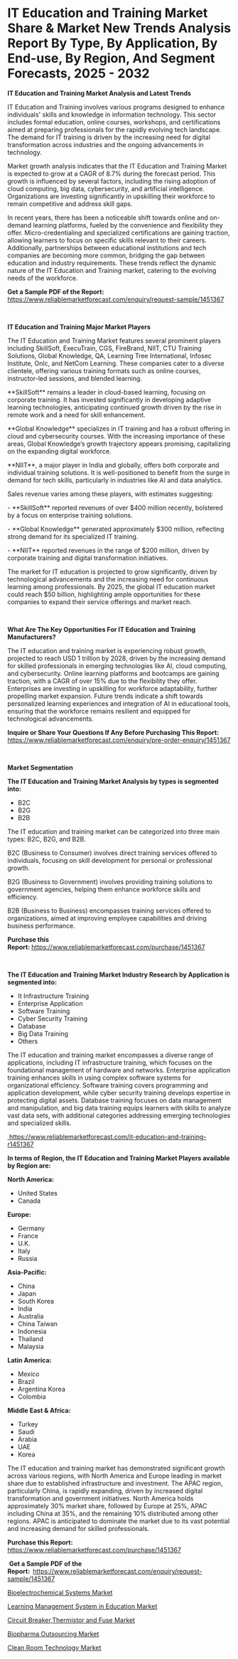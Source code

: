 <p><h1>IT Education and Training Market Share & Market New Trends Analysis Report By Type, By Application, By End-use, By Region, And Segment Forecasts, 2025 - 2032</h1></p><p><strong>IT Education and Training Market Analysis and Latest Trends</strong></p>
<p><p>IT Education and Training involves various programs designed to enhance individuals' skills and knowledge in information technology. This sector includes formal education, online courses, workshops, and certifications aimed at preparing professionals for the rapidly evolving tech landscape. The demand for IT training is driven by the increasing need for digital transformation across industries and the ongoing advancements in technology.</p><p>Market growth analysis indicates that the IT Education and Training Market is expected to grow at a CAGR of 8.7% during the forecast period. This growth is influenced by several factors, including the rising adoption of cloud computing, big data, cybersecurity, and artificial intelligence. Organizations are investing significantly in upskilling their workforce to remain competitive and address skill gaps.</p><p>In recent years, there has been a noticeable shift towards online and on-demand learning platforms, fueled by the convenience and flexibility they offer. Micro-credentialing and specialized certifications are gaining traction, allowing learners to focus on specific skills relevant to their careers. Additionally, partnerships between educational institutions and tech companies are becoming more common, bridging the gap between education and industry requirements. These trends reflect the dynamic nature of the IT Education and Training market, catering to the evolving needs of the workforce.</p></p>
<p><strong>Get a Sample PDF of the Report:&nbsp;</strong> <a href="https://www.reliablemarketforecast.com/enquiry/request-sample/1451367?utm_campaign=1144&utm_medium=2&utm_source=Github&utm_content=ia&utm_term=09032025&utm_id=it-education-and-training">https://www.reliablemarketforecast.com/enquiry/request-sample/1451367</a></p>
<p>&nbsp;</p>
<p><strong>IT Education and Training Major Market Players</strong></p>
<p><p>The IT Education and Training Market features several prominent players including SkillSoft, ExecuTrain, CGS, FireBrand, NIIT, CTU Training Solutions, Global Knowledge, QA, Learning Tree International, Infosec Institute, Onlc, and NetCom Learning. These companies cater to a diverse clientele, offering various training formats such as online courses, instructor-led sessions, and blended learning.</p><p>**SkillSoft** remains a leader in cloud-based learning, focusing on corporate training. It has invested significantly in developing adaptive learning technologies, anticipating continued growth driven by the rise in remote work and a need for skill enhancement.</p><p>**Global Knowledge** specializes in IT training and has a robust offering in cloud and cybersecurity courses. With the increasing importance of these areas, Global Knowledge’s growth trajectory appears promising, capitalizing on the expanding digital workforce.</p><p>**NIIT**, a major player in India and globally, offers both corporate and individual training solutions. It is well-positioned to benefit from the surge in demand for tech skills, particularly in industries like AI and data analytics.</p><p>Sales revenue varies among these players, with estimates suggesting:</p><p>- **SkillSoft** reported revenues of over $400 million recently, bolstered by a focus on enterprise training solutions.</p><p>- **Global Knowledge** generated approximately $300 million, reflecting strong demand for its specialized IT training.</p><p>- **NIIT** reported revenues in the range of $200 million, driven by corporate training and digital transformation initiatives.</p><p>The market for IT education is projected to grow significantly, driven by technological advancements and the increasing need for continuous learning among professionals. By 2025, the global IT education market could reach $50 billion, highlighting ample opportunities for these companies to expand their service offerings and market reach.</p></p>
<p>&nbsp;</p>
<p><strong>What Are The Key Opportunities For IT Education and Training Manufacturers?</strong></p>
<p><p>The IT education and training market is experiencing robust growth, projected to reach USD 1 trillion by 2028, driven by the increasing demand for skilled professionals in emerging technologies like AI, cloud computing, and cybersecurity. Online learning platforms and bootcamps are gaining traction, with a CAGR of over 15% due to the flexibility they offer. Enterprises are investing in upskilling for workforce adaptability, further propelling market expansion. Future trends indicate a shift towards personalized learning experiences and integration of AI in educational tools, ensuring that the workforce remains resilient and equipped for technological advancements.</p></p>
<p><strong>Inquire or Share Your Questions If Any Before Purchasing This Report:</strong> <a href="https://www.reliablemarketforecast.com/enquiry/pre-order-enquiry/1451367?utm_campaign=1144&utm_medium=2&utm_source=Github&utm_content=ia&utm_term=09032025&utm_id=it-education-and-training">https://www.reliablemarketforecast.com/enquiry/pre-order-enquiry/1451367</a></p>
<p>&nbsp;</p>
<p><strong>Market Segmentation</strong></p>
<p><strong>The IT Education and Training Market Analysis by types is segmented into:</strong></p>
<p><ul><li>B2C</li><li>B2G</li><li>B2B</li></ul></p>
<p><p>The IT education and training market can be categorized into three main types: B2C, B2G, and B2B. </p><p>B2C (Business to Consumer) involves direct training services offered to individuals, focusing on skill development for personal or professional growth. </p><p>B2G (Business to Government) involves providing training solutions to government agencies, helping them enhance workforce skills and efficiency. </p><p>B2B (Business to Business) encompasses training services offered to organizations, aimed at improving employee capabilities and driving business performance.</p></p>
<p><strong>Purchase this Report:&nbsp;</strong><a href="https://www.reliablemarketforecast.com/purchase/1451367?utm_campaign=1144&utm_medium=2&utm_source=Github&utm_content=ia&utm_term=09032025&utm_id=it-education-and-training">https://www.reliablemarketforecast.com/purchase/1451367</a></p>
<p>&nbsp;</p>
<p><strong>The IT Education and Training Market Industry Research by Application is segmented into:</strong></p>
<p><ul><li>It Infrastructure Training</li><li>Enterprise Application</li><li>Software Training</li><li>Cyber Security Training</li><li>Database</li><li>Big Data Training</li><li>Others</li></ul></p>
<p><p>The IT education and training market encompasses a diverse range of applications, including IT infrastructure training, which focuses on the foundational management of hardware and networks. Enterprise application training enhances skills in using complex software systems for organizational efficiency. Software training covers programming and application development, while cyber security training develops expertise in protecting digital assets. Database training focuses on data management and manipulation, and big data training equips learners with skills to analyze vast data sets, with additional categories addressing emerging technologies and specialized skills.</p></p>
<p><a href="https://www.reliablemarketforecast.com/it-education-and-training-r1451367?utm_campaign=1144&utm_medium=2&utm_source=Github&utm_content=ia&utm_term=09032025&utm_id=it-education-and-training">&nbsp;https://www.reliablemarketforecast.com/it-education-and-training-r1451367</a></p>
<p><strong>In terms of Region, the IT Education and Training Market Players available by Region are:</strong></p>
<p>
    <p> <strong> North America: </strong>
        <ul>
            <li>United States</li>
            <li>Canada</li>
        </ul>
        </p> 
    <p> <strong> Europe: </strong>
        <ul>
            <li>Germany</li>
            <li>France</li>
            <li>U.K.</li>
            <li>Italy</li>
            <li>Russia</li>
        </ul>
        </p> 
    <p> <strong> Asia-Pacific: </strong>
        <ul>
            <li>China</li>
            <li>Japan</li>
            <li>South Korea</li>
            <li>India</li>
            <li>Australia</li>
            <li>China Taiwan</li>
            <li>Indonesia</li>
            <li>Thailand</li>
            <li>Malaysia</li>
        </ul>
        </p> 
    <p> <strong> Latin America: </strong>
        <ul>
            <li>Mexico</li>
            <li>Brazil</li>
            <li>Argentina Korea</li>
            <li>Colombia</li>
        </ul>
        </p> 
    <p> <strong> Middle East & Africa: </strong>
        <ul>
            <li>Turkey</li>
            <li>Saudi</li>
            <li>Arabia</li>
            <li>UAE</li>
            <li>Korea</li>
        </ul>
    </p>
    </p>
<p><p>The IT education and training market has demonstrated significant growth across various regions, with North America and Europe leading in market share due to established infrastructure and investment. The APAC region, particularly China, is rapidly expanding, driven by increased digital transformation and government initiatives. North America holds approximately 30% market share, followed by Europe at 25%, APAC including China at 35%, and the remaining 10% distributed among other regions. APAC is anticipated to dominate the market due to its vast potential and increasing demand for skilled professionals.</p></p>
<p><strong>Purchase this Report: </strong><a href="https://www.reliablemarketforecast.com/purchase/1451367?utm_campaign=1144&utm_medium=2&utm_source=Github&utm_content=ia&utm_term=09032025&utm_id=it-education-and-training">https://www.reliablemarketforecast.com/purchase/1451367</a></p>
<p>&nbsp;<strong>Get a Sample PDF of the Report:&nbsp;&nbsp;</strong><a href="https://www.reliablemarketforecast.com/enquiry/request-sample/1451367?utm_campaign=1144&utm_medium=2&utm_source=Github&utm_content=ia&utm_term=09032025&utm_id=it-education-and-training">https://www.reliablemarketforecast.com/enquiry/request-sample/1451367</a></p>
<p><strong></strong></p>
<p><p><a href="https://github.com/stohllaackdw/Market-Research-Report-List-1/blob/main/bioelectrochemical-systems-market.md?utm_campaign=1144&utm_medium=2&utm_source=Github&utm_content=ia&utm_term=09032025&utm_id=it-education-and-training">Bioelectrochemical Systems Market</a></p><p><a href="https://github.com/motanafraxer/Market-Research-Report-List-1/blob/main/learning-management-system-in-education-market.md?utm_campaign=1144&utm_medium=2&utm_source=Github&utm_content=ia&utm_term=09032025&utm_id=it-education-and-training">Learning Management System in Education Market</a></p><p><a href="https://github.com/noppbebawy/Market-Research-Report-List-1/blob/main/circuit-breakerthermistor-and-fuse-market.md?utm_campaign=1144&utm_medium=2&utm_source=Github&utm_content=ia&utm_term=09032025&utm_id=it-education-and-training">Circuit Breaker,Thermistor and Fuse Market</a></p><p><a href="https://github.com/bramsklizas/Market-Research-Report-List-1/blob/main/biopharma-outsourcing-market.md?utm_campaign=1144&utm_medium=2&utm_source=Github&utm_content=ia&utm_term=09032025&utm_id=it-education-and-training">Biopharma Outsourcing Market</a></p><p><a href="https://github.com/efialiurca/Market-Research-Report-List-1/blob/main/clean-room-technology-market.md?utm_campaign=1144&utm_medium=2&utm_source=Github&utm_content=ia&utm_term=09032025&utm_id=it-education-and-training">Clean Room Technology Market</a></p></p>